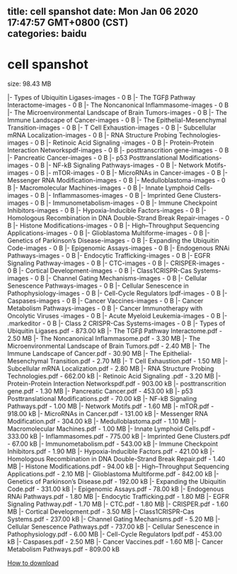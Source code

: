 
title: cell spanshot
date: Mon Jan 06 2020 17:47:57 GMT+0800 (CST)    
categories: baidu
---

# cell spanshot
size: 98.43 MB
 
 
|- Types of Ubiquitin Ligases-images - 0 B
|- The TGFβ Pathway Interactome-images - 0 B
|- The Noncanonical Inflammasome-images - 0 B
|- The Microenvironmental Landscape of Brain Tumors-images - 0 B
|- The Immune Landscape of Cancer-images - 0 B
|- The Epithelial-Mesenchymal Transition-images - 0 B
|- T Cell Exhaustion-images - 0 B
|- Subcellular mRNA Localization-images - 0 B
|- RNA Structure Probing Technologies-images - 0 B
|- Retinoic Acid Signaling -images - 0 B
|- Protein-Protein Interaction Networkspdf-images - 0 B
|- posttranscrition gene-images - 0 B
|- Pancreatic Cancer-images - 0 B
|- p53 Posttranslational Modifications-images - 0 B
|- NF-kB Signaling Pathways-images - 0 B
|- Network Motifs-images - 0 B
|- mTOR-images - 0 B
|- MicroRNAs in Cancer-images - 0 B
|- Messenger RNA Modification-images - 0 B
|- Medulloblastoma-images - 0 B
|- Macromolecular Machines-images - 0 B
|- Innate Lymphoid Cells-images - 0 B
|- Inflammasomes-images - 0 B
|- Imprinted Gene Clusters-images - 0 B
|- Immunometabolism-images - 0 B
|- Immune Checkpoint Inhibitors-images - 0 B
|- Hypoxia-Inducible Factors-images - 0 B
|- Homologous Recombination in DNA Double-Strand Break Repair-images - 0 B
|- Histone Modifications-images - 0 B
|- High–Throughput Sequencing Applications-images - 0 B
|- Glioblastoma Multiforme-images - 0 B
|- Genetics of Parkinson’s Disease-images - 0 B
|- Expanding the Ubiquitin Code-images - 0 B
|- Epigenomic Assays-images - 0 B
|- Endogenous RNAi Pathways-images - 0 B
|- Endocytic Trafficking-images - 0 B
|- EGFR Signaling Pathway-images - 0 B
|- CTC-images - 0 B
|- CRISPER-images - 0 B
|- Cortical Development-images - 0 B
|- Class1CRISPR-Cas Systems-images - 0 B
|- Channel Gating Mechanisms-images - 0 B
|- Cellular Senescence Pathways-images - 0 B
|- Cellular Senescence in Pathophysiology-images - 0 B
|- Cell-Cycle Regulators Ipdf-images - 0 B
|- Caspases-images - 0 B
|- Cancer Vaccines-images - 0 B
|- Cancer Metabolism Pathways-images - 0 B
|- Cancer Immunotherapy with Oncolytic Viruses -images - 0 B
|- Acute Myeloid Leukemia-images - 0 B
|- .markeditor - 0 B
|-  Class 2 CRISPR-Cas Systems-images - 0 B
|- Types of Ubiquitin Ligases.pdf - 873.00 kB
|- The TGFβ Pathway Interactome.pdf - 2.50 MB
|- The Noncanonical Inflammasome.pdf - 3.30 MB
|- The Microenvironmental Landscape of Brain Tumors.pdf - 2.40 MB
|- The Immune Landscape of Cancer.pdf - 30.90 MB
|- The Epithelial-Mesenchymal Transition.pdf - 2.70 MB
|- T Cell Exhaustion.pdf - 1.50 MB
|- Subcellular mRNA Localization.pdf - 2.80 MB
|- RNA Structure Probing Technologies.pdf - 662.00 kB
|- Retinoic Acid Signaling .pdf - 3.20 MB
|- Protein-Protein Interaction Networkspdf.pdf - 903.00 kB
|- posttranscrition gene.pdf - 1.30 MB
|- Pancreatic Cancer.pdf - 453.00 kB
|- p53 Posttranslational Modifications.pdf - 70.00 kB
|- NF-kB Signaling Pathways.pdf - 1.00 MB
|- Network Motifs.pdf - 1.60 MB
|- mTOR.pdf - 918.00 kB
|- MicroRNAs in Cancer.pdf - 131.00 kB
|- Messenger RNA Modification.pdf - 304.00 kB
|- Medulloblastoma.pdf - 1.10 MB
|- Macromolecular Machines.pdf - 1.00 MB
|- Innate Lymphoid Cells.pdf - 333.00 kB
|- Inflammasomes.pdf - 775.00 kB
|- Imprinted Gene Clusters.pdf - 67.00 kB
|- Immunometabolism.pdf - 543.00 kB
|- Immune Checkpoint Inhibitors.pdf - 1.90 MB
|- Hypoxia-Inducible Factors.pdf - 421.00 kB
|- Homologous Recombination in DNA Double-Strand Break Repair.pdf - 1.40 MB
|- Histone Modifications.pdf - 94.00 kB
|- High–Throughput Sequencing Applications.pdf - 2.10 MB
|- Glioblastoma Multiforme.pdf - 842.00 kB
|- Genetics of Parkinson’s Disease.pdf - 192.00 kB
|- Expanding the Ubiquitin Code.pdf - 331.00 kB
|- Epigenomic Assays.pdf - 78.00 kB
|- Endogenous RNAi Pathways.pdf - 1.80 MB
|- Endocytic Trafficking.pdf - 1.80 MB
|- EGFR Signaling Pathway.pdf - 1.70 MB
|- CTC.pdf - 1.80 MB
|- CRISPER.pdf - 1.60 MB
|- Cortical Development.pdf - 3.50 MB
|- Class1CRISPR-Cas Systems.pdf - 237.00 kB
|- Channel Gating Mechanisms.pdf - 5.20 MB
|- Cellular Senescence Pathways.pdf - 737.00 kB
|- Cellular Senescence in Pathophysiology.pdf - 6.00 MB
|- Cell-Cycle Regulators Ipdf.pdf - 453.00 kB
|- Caspases.pdf - 2.50 MB
|- Cancer Vaccines.pdf - 1.60 MB
|- Cancer Metabolism Pathways.pdf - 809.00 kB

[How to download](https://bpcam.bemobtrk.com/go/2ceec3aa-1ca2-46d6-b9ff-aaa5c184517c?jno=4460)